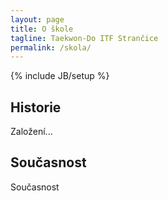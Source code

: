 ```yaml
---
layout: page
title: O škole
tagline: Taekwon-Do ITF Strančice
permalink: /skola/
---
```

{% include JB/setup %}

## Historie

Založení...

## Současnost

Současnost
